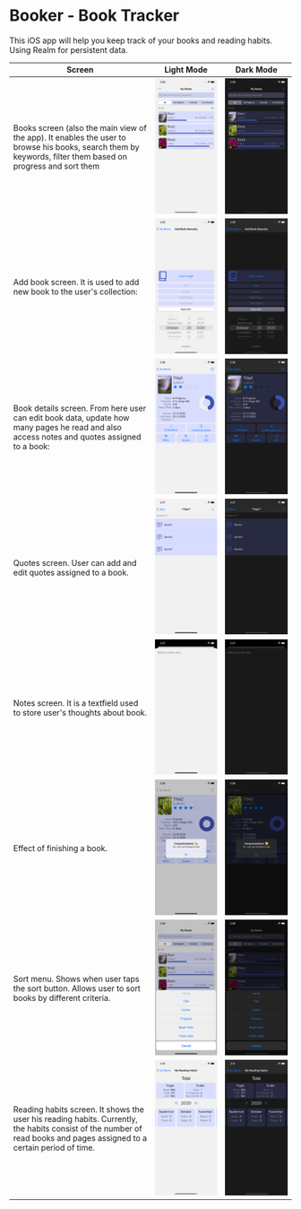 # Booker - Book Tracker

This iOS app will help you keep track of your books and reading habits.
Using Realm for persistent data.

Screen | Light Mode | Dark Mode
-- | ------------ | -------------
Books screen (also the main view of the app). It enables the user to browse his books, search them by keywords, filter them based on progress and sort them | ![Overview](Booker%20-%20Book%20Tracker/docs/screenshots/screenshot1light.png) | ![Overview](Booker%20-%20Book%20Tracker/docs/screenshots/screenshot1dark.png)
Add book screen. It is used to add new book to the user's collection: | ![Overview](Booker%20-%20Book%20Tracker/docs/screenshots/screenshot2light.png) | ![Overview](Booker%20-%20Book%20Tracker/docs/screenshots/screenshot2dark.png)
Book details screen. From here user can edit book data, update how many pages he read and also access notes and quotes assigned to a book: | ![Overview](Booker%20-%20Book%20Tracker/docs/screenshots/screenshot3light.png) | ![Overview](Booker%20-%20Book%20Tracker/docs/screenshots/screenshot3dark.png)
Quotes screen. User can add and edit quotes assigned to a book. | ![Overview](Booker%20-%20Book%20Tracker/docs/screenshots/screenshot4light.png) | ![Overview](Booker%20-%20Book%20Tracker/docs/screenshots/screenshot4dark.png)
Notes screen. It is a textfield used to store user's thoughts about book. | ![Overview](Booker%20-%20Book%20Tracker/docs/screenshots/screenshot5light.png) | ![Overview](Booker%20-%20Book%20Tracker/docs/screenshots/screenshot5dark.png)
Effect of finishing a book. | ![Overview](Booker%20-%20Book%20Tracker/docs/screenshots/screenshot6light.png) | ![Overview](Booker%20-%20Book%20Tracker/docs/screenshots/screenshot6dark.png)
Sort menu. Shows when user taps the sort button. Allows user to sort books by different criteria. | ![Overview](Booker%20-%20Book%20Tracker/docs/screenshots/screenshot7light.png) | ![Overview](Booker%20-%20Book%20Tracker/docs/screenshots/screenshot7dark.png)
Reading habits screen. It shows the user his reading habits. Currently, the habits consist of the number of read books and pages assigned to a certain period of time. | ![Overview](Booker%20-%20Book%20Tracker/docs/screenshots/screenshot8light.png) | ![Overview](Booker%20-%20Book%20Tracker/docs/screenshots/screenshot8dark.png)


